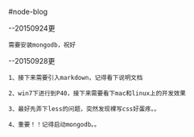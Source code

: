 #node-blog

--20150924更

    需要安装mongodb，祝好
  
--20150928更

    1、接下来需要引入markdown，记得看下说明文档
  
    2、win7下进行到P40，接下来需要看下mac和linux上的开发效果
  
    3、最好先弄下less的问题，突然发现裸写css好蛋疼。。
  
    4、重要！！记得启动mongodb。。
